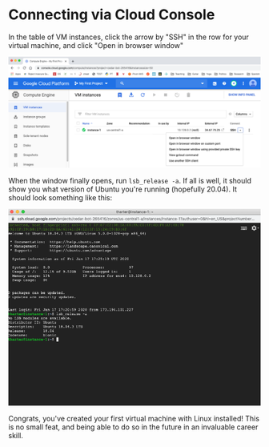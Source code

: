 # Connecting via Cloud Console

In the table of VM instances, click the arrow by "SSH" in the row for your virtual machine, and click "Open in browser window"

<img src="img/23.png" width=600>

When the window finally opens, run `lsb_release -a`.  If all is well,
it should show you what version of Ubuntu you're running (hopefully
20.04).  It should look something like this:

<img src="img/24.png" width=600>

Congrats, you've created your first virtual machine with Linux
installed!  This is no small feat, and being able to do so in the
future in an invaluable career skill.
